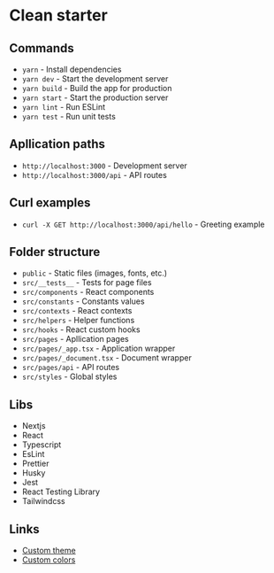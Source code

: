 # Clean starter

## Commands

-   `yarn` - Install dependencies
-   `yarn dev` - Start the development server
-   `yarn build` - Build the app for production
-   `yarn start` - Start the production server
-   `yarn lint` - Run ESLint
-   `yarn test` - Run unit tests

## Apllication paths

-   `http://localhost:3000` - Development server
-   `http://localhost:3000/api` - API routes

## Curl examples

-   `curl -X GET http://localhost:3000/api/hello` - Greeting example

## Folder structure

-   `public` - Static files (images, fonts, etc.)
-   `src/__tests__` - Tests for page files
-   `src/components` - React components
-   `src/constants` - Constants values
-   `src/contexts` - React contexts
-   `src/helpers` - Helper functions
-   `src/hooks` - React custom hooks
-   `src/pages` - Apllication pages
-   `src/pages/_app.tsx` - Application wrapper
-   `src/pages/_document.tsx` - Document wrapper
-   `src/pages/api` - API routes
-   `src/styles` - Global styles

## Libs

-   Nextjs
-   React
-   Typescript
-   EsLint
-   Prettier
-   Husky
-   Jest
-   React Testing Library
-   Tailwindcss

## Links

-   [Custom theme](https://tailwindcss.com/docs/theme)
-   [Custom colors](https://tailwindcss.com/docs/customizing-colors)